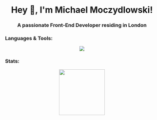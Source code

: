 <h1 align="center">Hey 👋, I'm Michael Moczydlowski!</h1> 
<h3 align="center">A passionate Front-End Developer residing in London</h3>

<h3>Languages & Tools:</h3>
<p align="center">
  <a href="https://skillicons.dev">
    <img src="https://skillicons.dev/icons?i=html,css,js,ts,jquery,react,nextjs,nodejs,bootstrap,tailwind,git" />
  </a>
</p>

<h3>Stats:</h3>
<p align="center">
<img height=150 align="center" src="https://github-readme-stats.vercel.app/api/top-langs/?username=mikcad&layout=compact&theme=tokyonight&card_width=320"/>
</p>


<!--
<p><img align="center" src="https://github-readme-streak-stats.herokuapp.com/?user=mickad&&theme=tokyonight" alt="mic" /></p>
<img height=150 align="center" src="https://github-readme-stats.vercel.app/api?username=mikcad&theme=tokyonight&show_icons=true"/>

**mikcad/mikcad** is a ✨ _special_ ✨ repository because its `README.md` (this file) appears on your GitHub profile.

Here are some ideas to get you started:

- 🔭 I’m currently working on ...
- 🌱 I’m currently learning ...
- 👯 I’m looking to collaborate on ...
- 🤔 I’m looking for help with ...
- 💬 Ask me about ...
- 📫 How to reach me: ...
- 😄 Pronouns: ...
- ⚡ Fun fact: ...
-->
